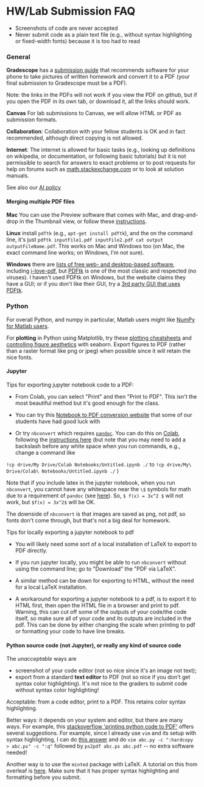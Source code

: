 # HW/Lab Submission FAQ

- Screenshots of code are never accepted
- Never submit code as a plain text file (e.g., without syntax highlighting or fixed-width fonts) because it is too had to read

### General

**Gradescope** has a [submission guide](https://gradescope-static-assets.s3.amazonaws.com/help/submitting_hw_guide.pdf) that recommends software for your phone to take pictures of written homework and convert it to a PDF (your final submission to Gradescope must be a PDF).

Note: the links in the PDFs will not work if you view the PDF on github, but if you open the PDF in its own tab, or download it, all the links should work.

**Canvas** For lab submissions to Canvas, we will allow HTML or PDF as submission formats.

**Collaboration**: Collaboration with your fellow students is OK and in fact recommended, although direct copying is not allowed.

**Internet**: The internet is allowed for basic tasks (e.g., looking up definitions on wikipedia, or documentation, or following basic tutorials) but it is
not permissible to search for answers to exact problems or to post requests for help on forums such as [math.stackexchange.com](http://math.stackexchange.com/)
or to look at solution manuals.

See also our [AI policy](..//policies.md#ai-policy)

#### Merging multiple PDF files

**Mac** You can use the Preview software that comes with Mac, and drag-and-drop in the Thumbnail view, or follow these [instructions](https://support.apple.com/en-us/HT202945).

**Linux** install `pdftk` (e.g., `apt-get install pdftk`), and the on the command line, it's just `pdftk inputFile1.pdf inputFile2.pdf cat output outputFileName.pdf`.  This works on Mac and Windows too (on Mac, the exact command line works; on Windows, I'm not sure).

**Windows** there are [lists of free web- and desktop-based software](https://superuser.com/a/34294), including [i-love-pdf](https://www.ilovepdf.com/merge_pdf), but [PDFtk](https://www.pdflabs.com/tools/pdftk-the-pdf-toolkit/) is one of the most classic and respected (no viruses). I haven't used PDFtk on Windows, but the website claims they have a GUI; or if you don't like their GUI, try a [3rd party GUI that uses PDFtk](https://www.pdflabs.com/tools/pdftk-the-pdf-toolkit/).

### Python
For overall Python, and numpy in particular, Matlab users might like [NumPy for Matlab users](https://numpy.org/doc/stable/user/numpy-for-matlab-users.html).

For **plotting** in Python using Matplotlib, try these [plotting cheatsheets](https://github.com/matplotlib/cheatsheets) and [controlling figure aesthetics](https://seaborn.pydata.org/tutorial/aesthetics.html) with seaborn. Export figures to PDF (rather than a raster format like png or jpeg) when possible since it will retain the nice fonts.


#### Jupyter

Tips for exporting jupyter notebook code to a PDF:

- From Colab, you can select "Print" and then "Print to PDF". This isn't the most beautiful method but it's good enough for the class.

- You can try this [Notebook to PDF conversion website](https://htmtopdf.herokuapp.com/ipynbviewer/) that some of our students have had good luck with

- Or try `nbconvert` which requires [`pandoc`](https://pandoc.org/installing.html). You can do this on [Colab](https://colab.research.google.com/), following the [instructions here](https://stackoverflow.com/a/54191922) (but note that you may need to add a backslash before any white space when you run commands, e.g., change a command like

`!cp drive/My Drive/Colab Notebooks/Untitled.ipynb ./`
to
``!cp drive/My\ Drive/Colab\ Notebooks/Untitled.ipynb ./``
)

Note that if you include latex in the jupyter notebook, when you run `nbconvert`, you cannot have any whitespace near the `\$` symbols for math due to a requirement of `pandoc` (see [here](https://pandoc.org/MANUAL.html#extension-tex_math_dollars)).  So, ``$ f(x) = 3x^2 $`` will not work, but `$f(x) = 3x^2$` will be OK.

The downside of `nbconvert` is that images are saved as png, not pdf, so fonts don't come through, but that's not a big deal for homework.

Tips for locally exporting a jupyter notebook to pdf

- You will likely need some sort of a local installation of LaTeX to export to PDF directly.
  
- If you run jupyter locally, you might be able to run `nbconvert` without using the command line; go to "Download" the "PDF via LaTeX".
  
- A similar method can be down for exporting to HTML, without the need for a local LaTeX installation.

- A workaround for exporting a jupyter notebook to a pdf, is to export it to HTML first, then open the HTML file in a browser and print to pdf. Warning, this can cut off some of the outputs of your code/the code itself, so make sure all of your code and its outputs are included in the pdf. This can be done by either changing the scale when printing to pdf or formatting your code to have line breaks.


#### Python source code (not Jupyter), or really any kind of source code
The *unacceptable* ways are
- screenshot of your code editor (not so nice since it's an image not text);
- export from a standard **text editor** to PDF (not so nice if you don't get syntax color highlighting). It's not nice to the graders to submit code without syntax color highlighting!

Acceptable: from a code editor, print to a PDF. This retains color syntax highlighting.

Better ways: it depends on your system and editor, but there are many ways. For example, this [stackoverflow 'printing python code to PDF'](https://stackoverflow.com/q/20412038) offers several suggestions. For example, since I already use `vim` and its setup with syntax highlighting, I can do [this answer](https://stackoverflow.com/a/20412421) and do `vim abc.py -c ":hardcopy > abc.ps" -c ":q"` followed by `ps2pdf abc.ps abc.pdf` -- no extra software needed!

Another way is to use the `minted` package with LaTeX. A tutorial on this from overleaf is [here](https://www.overleaf.com/learn/latex/Code_Highlighting_with_minted). Make sure that it has proper syntax highlighting and formatting before you submit.
